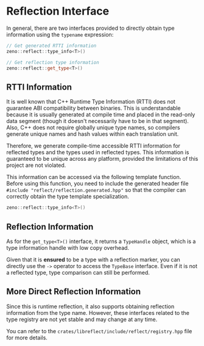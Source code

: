 # Reflection Interface

In general, there are two interfaces provided to directly obtain type information using the `typename` expression:

```cpp
// Get generated RTTI information
zeno::reflect::type_info<T>()

// Get reflection type information
zeno::reflect::get_type<T>()
```

## RTTI Information

It is well known that C++ Runtime Type Information (RTTI) does not guarantee ABI compatibility between binaries. This is understandable because it is usually generated at compile time and placed in the read-only data segment (though it doesn't necessarily have to be in that segment). Also, C++ does not require globally unique type names, so compilers generate unique names and hash values within each translation unit.

Therefore, we generate compile-time accessible RTTI information for reflected types and the types used in reflected types. This information is guaranteed to be unique across any platform, provided the limitations of this project are not violated.

This information can be accessed via the following template function. Before using this function, you need to include the generated header file `#include "reflect/reflection.generated.hpp"` so that the compiler can correctly obtain the type template specialization.

```cpp
zeno::reflect::type_info<T>()
```

## Reflection Information

As for the `get_type<T>()` interface, it returns a `TypeHandle` object, which is a type information handle with low copy overhead.

Given that it is **ensured** to be a type with a reflection marker, you can directly use the `->` operator to access the `TypeBase` interface.
Even if it is not a reflected type, type comparison can still be performed.

## More Direct Reflection Information

Since this is runtime reflection, it also supports obtaining reflection information from the type name. However, these interfaces related to the type registry are not yet stable and may change at any time.

You can refer to the `crates/libreflect/include/reflect/registry.hpp` file for more details.
